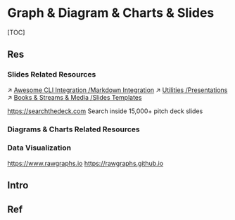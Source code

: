 # Graph & Diagram & Charts & Slides

[TOC]



## Res
### Slides Related Resources
↗ [Awesome CLI Integration /Markdown Integration](../../../../../🗺%20CS_Overview/🕶️%20Awesome%20List/📌%20Awesome%20Open%20Source%20CLI%20Software/Awesome%20CLI%20Integration.md#Markdown%20Integration)
↗ [Utilities /Presentations](../../../../../🗺%20CS_Overview/🕶️%20Awesome%20List/📌%20Awesome%20Open%20Source%20CLI%20Software/Utilities.md#Presentations)
↗ [Books & Streams & Media /Slides Templates](../../../../../🗺%20CS_Overview/This%20is%20X/😅%20This%20is%20Internet/Internet%20Info/Books%20&%20Streams%20&%20Media.md#Slides%20Templates)

https://searchthedeck.com
Search inside 15,000+ pitch deck slides


### Diagrams & Charts Related Resources


### Data Visualization
https://www.rawgraphs.io
https://rawgraphs.github.io


## Intro



## Ref